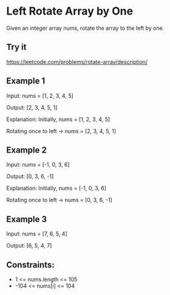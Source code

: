 # Left Rotate Array by One
Given an integer array nums, rotate the array to the left by one.

## Try it 
https://leetcode.com/problems/rotate-array/description/

## Example 1
Input: nums = [1, 2, 3, 4, 5]

Output: [2, 3, 4, 5, 1]

Explanation: Initially, nums = [1, 2, 3, 4, 5]

Rotating once to left -> nums = [2, 3, 4, 5, 1]

## Example 2
Input: nums = [-1, 0, 3, 6]

Output: [0, 3, 6, -1]

Explanation: Initially, nums = [-1, 0, 3, 6]

Rotating once to left -> nums = [0, 3, 6, -1]

## Example 3
Input: nums = [7, 6, 5, 4]

Output:
[6, 5, 4, 7]

## Constraints:
- 1 <= nums.length <= 105
- -104 <= nums[i] <= 104